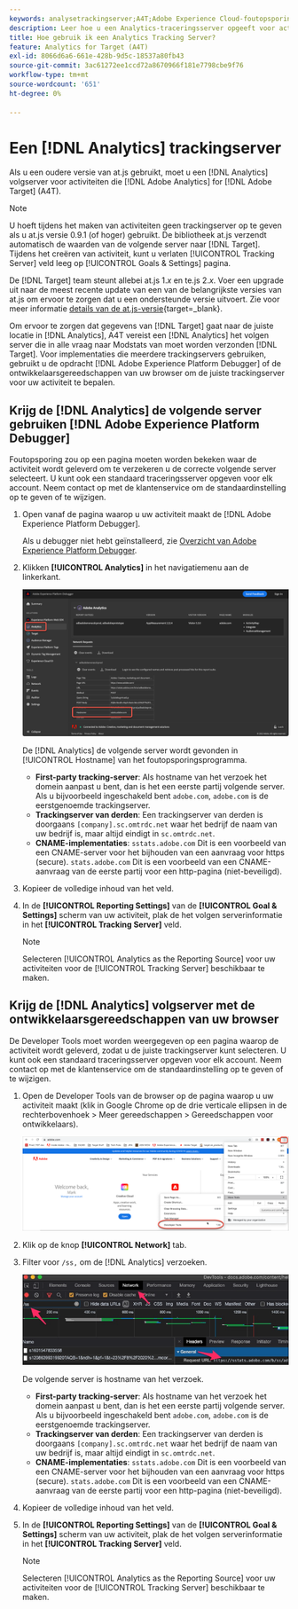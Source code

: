 ```yaml
---
keywords: analysetrackingserver;A4T;Adobe Experience Cloud-foutopsporing;Adobe Experience Platform-foutopsporing;bron rapporteren;ontwikkelprogramma's
description: Leer hoe u een Analytics-traceringsserver opgeeft voor activiteiten waarvoor Analytics wordt gebruikt [!DNL Target] (A4T) als u een oudere versie van at.js gebruikt.
title: Hoe gebruik ik een Analytics Tracking Server?
feature: Analytics for Target (A4T)
exl-id: 8066d6a6-661e-428b-9d5c-18537a80fb43
source-git-commit: 3ac61272ee1ccd72a8670966f181e7798cbe9f76
workflow-type: tm+mt
source-wordcount: '651'
ht-degree: 0%

---
```


# Een [!DNL Analytics] trackingserver

Als u een oudere versie van at.js gebruikt, moet u een [!DNL Analytics] volgserver voor activiteiten die [!DNL Adobe Analytics] for [!DNL Adobe Target] (A4T).

>[!NOTE]
>
>U hoeft tijdens het maken van activiteiten geen trackingserver op te geven als u at.js versie 0.9.1 (of hoger) gebruikt. De bibliotheek at.js verzendt automatisch de waarden van de volgende server naar [!DNL Target]. Tijdens het creëren van activiteit, kunt u verlaten [!UICONTROL Tracking Server] veld leeg op [!UICONTROL Goals & Settings] pagina.
>
>De [!DNL Target] team steunt allebei at.js 1.*x* en te.js 2.*x*. Voer een upgrade uit naar de meest recente update van een van de belangrijkste versies van at.js om ervoor te zorgen dat u een ondersteunde versie uitvoert. Zie voor meer informatie [details van de at.js-versie](https://developer.adobe.com/target/implement/client-side/atjs/target-atjs-versions/){target=_blank}.

Om ervoor te zorgen dat gegevens van [!DNL Target] gaat naar de juiste locatie in [!DNL Analytics], A4T vereist een [!DNL Analytics] het volgen server die in alle vraag naar Modstats van moet worden verzonden [!DNL Target]. Voor implementaties die meerdere trackingservers gebruiken, gebruikt u de opdracht [!DNL Adobe Experience Platform Debugger] of de ontwikkelaarsgereedschappen van uw browser om de juiste trackingserver voor uw activiteit te bepalen.

## Krijg de [!DNL Analytics] de volgende server gebruiken [!DNL Adobe Experience Platform Debugger]

Foutopsporing zou op een pagina moeten worden bekeken waar de activiteit wordt geleverd om te verzekeren u de correcte volgende server selecteert. U kunt ook een standaard traceringsserver opgeven voor elk account. Neem contact op met de klantenservice om de standaardinstelling op te geven of te wijzigen.

1. Open vanaf de pagina waarop u uw activiteit maakt de [!DNL Adobe Experience Platform Debugger].

   Als u debugger niet hebt geïnstalleerd, zie [Overzicht van Adobe Experience Platform Debugger](https://experienceleague.adobe.com/docs/platform-learn/data-collection/debugger/overview.html).

1. Klikken **[!UICONTROL Analytics]** in het navigatiemenu aan de linkerkant.

   ![Screen_DebuggerTrackServ-afbeelding](assets/Screen_DebuggerTrackServ.png)

   De [!DNL Analytics] de volgende server wordt gevonden in [!UICONTROL Hostname] van het foutopsporingsprogramma.

   * **First-party tracking-server**: Als hostname van het verzoek het domein aanpast u bent, dan is het een eerste partij volgende server. Als u bijvoorbeeld ingeschakeld bent `adobe.com`, `adobe.com` is de eerstgenoemde trackingserver.
   * **Trackingserver van derden**: Een trackingserver van derden is doorgaans `[company].sc.omtrdc.net` waar het bedrijf de naam van uw bedrijf is, maar altijd eindigt in `sc.omtrdc.net`.
   * **CNAME-implementaties**: `sstats.adobe.com` Dit is een voorbeeld van een CNAME-server voor het bijhouden van een aanvraag voor https (secure). `stats.adobe.com` Dit is een voorbeeld van een CNAME-aanvraag van de eerste partij voor een http-pagina (niet-beveiligd).

1. Kopieer de volledige inhoud van het veld.

1. In de **[!UICONTROL Reporting Settings]** van de **[!UICONTROL Goal & Settings]** scherm van uw activiteit, plak de het volgen serverinformatie in het **[!UICONTROL Tracking Server]** veld.

   >[!NOTE]
   >
   >Selecteren [!UICONTROL Analytics as the Reporting Source] voor uw activiteiten voor de [!UICONTROL Tracking Server] beschikbaar te maken.

## Krijg de [!DNL Analytics] volgserver met de ontwikkelaarsgereedschappen van uw browser

De Developer Tools moet worden weergegeven op een pagina waarop de activiteit wordt geleverd, zodat u de juiste trackingserver kunt selecteren. U kunt ook een standaard traceringsserver opgeven voor elk account. Neem contact op met de klantenservice om de standaardinstelling op te geven of te wijzigen.

1. Open de Developer Tools van de browser op de pagina waarop u uw activiteit maakt (klik in Google Chrome op de drie verticale ellipsen in de rechterbovenhoek > Meer gereedschappen > Gereedschappen voor ontwikkelaars).

   ![Gereedschappen voor Chrome-ontwikkelaars](/help/main/c-integrating-target-with-mac/a4t/assets/chrome-dev-tools.png)

1. Klik op de knop **[!UICONTROL Network]** tab.

1. Filter voor `/ss,` om de [!DNL Analytics] verzoeken.

   ![De ontwikkelaars van Chrome hulpmiddelen met /ss onderzoek](/help/main/c-integrating-target-with-mac/a4t/assets/chrome-search.png)

   De volgende server is hostname van het verzoek.

   * **First-party tracking-server**: Als hostname van het verzoek het domein aanpast u bent, dan is het een eerste partij volgende server. Als u bijvoorbeeld ingeschakeld bent `adobe.com`, `adobe.com` is de eerstgenoemde trackingserver.
   * **Trackingserver van derden**: Een trackingserver van derden is doorgaans `[company].sc.omtrdc.net` waar het bedrijf de naam van uw bedrijf is, maar altijd eindigt in `sc.omtrdc.net`.
   * **CNAME-implementaties**: `sstats.adobe.com` Dit is een voorbeeld van een CNAME-server voor het bijhouden van een aanvraag voor https (secure). `stats.adobe.com` Dit is een voorbeeld van een CNAME-aanvraag van de eerste partij voor een http-pagina (niet-beveiligd).

1. Kopieer de volledige inhoud van het veld.

1. In de **[!UICONTROL Reporting Settings]** van de **[!UICONTROL Goal & Settings]** scherm van uw activiteit, plak de het volgen serverinformatie in het **[!UICONTROL Tracking Server]** veld.

   >[!NOTE]
   >
   >Selecteren [!UICONTROL Analytics as the Reporting Source] voor uw activiteiten voor de [!UICONTROL Tracking Server] beschikbaar te maken.
